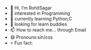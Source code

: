 - 👋 Hi, I’m RohitSagar
- 👀 interested in Programming
- 🌱 currently learning Python,C
- 💞️ looking for learn buddies
- 📫 How to reach me... through Email
- 😄 Pronouns:sin/cos
- ⚡ Fun fact: 

<!---
RohitSagar911/RohitSagar911 is a ✨ special ✨ repository because its `README.md` (this file) appears on your GitHub profile.
You can click the Preview link to take a look at your changes.
--->
